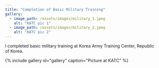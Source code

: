 ```yaml
---
title: "Completion of Basic Military Training"
gallery:
  - image_path: /assets/images/military_1.jpeg
    alt: "KATC pic 1"
  - image_path: /assets/images/military_2.jpeg
    alt: "KATC pic 2"
---
```


I completed basic military training at Korea Army Training Center, Republic of Korea.

{% include gallery id="gallery" caption="Picture at KATC" %}
